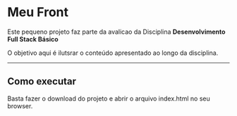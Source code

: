 # Meu Front

Este pequeno projeto faz parte da avalicao da Disciplina **Desenvolvimento Full Stack Básico** 

O objetivo aqui é ilutsrar o conteúdo apresentado ao longo da disciplina.

---
## Como executar

Basta fazer o download do projeto e abrir o arquivo index.html no seu browser.
